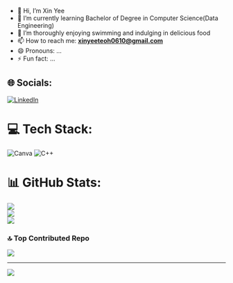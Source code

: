 - 👋 Hi, I’m Xin Yee
- 🌱 I’m currently learning Bachelor of Degree in Computer Science(Data Engineering)
- 💞️ I’m thoroughly enjoying swimming and indulging in delicious food
- 📫 How to reach me: **xinyeeteoh0610@gmail.com**
- 😄 Pronouns: ...
- ⚡ Fun fact: ...

## 🌐 Socials:
[![LinkedIn](https://img.shields.io/badge/LinkedIn-%230077B5.svg?logo=linkedin&logoColor=white)](https://linkedin.com/in/teoh-xin-yee-283377275) 

# 💻 Tech Stack:
![Canva](https://img.shields.io/badge/Canva-%2300C4CC.svg?style=for-the-badge&logo=Canva&logoColor=white) ![C++](https://img.shields.io/badge/c++-%2300599C.svg?style=for-the-badge&logo=c%2B%2B&logoColor=white)
# 📊 GitHub Stats:
![](https://github-readme-stats.vercel.app/api?username=Xinyee610&theme=swift&hide_border=false&include_all_commits=true&count_private=false)<br/>
![](https://github-readme-streak-stats.herokuapp.com/?user=Xinyee610&theme=swift&hide_border=false)<br/>
![](https://github-readme-stats.vercel.app/api/top-langs/?username=Xinyee610&theme=swift&hide_border=false&include_all_commits=true&count_private=false&layout=compact)

### 🔝 Top Contributed Repo
![](https://github-contributor-stats.vercel.app/api?username=Xinyee610&limit=5&theme=dark&combine_all_yearly_contributions=true)

---
[![](https://visitcount.itsvg.in/api?id=Xinyee610&icon=0&color=0)](https://visitcount.itsvg.in)

<!-- Proudly created with GPRM ( https://gprm.itsvg.in ) -->
